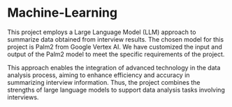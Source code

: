 # Machine-Learning
This project employs a Large Language Model (LLM) approach to summarize data obtained from interview results. The chosen model for this project is Palm2 from Google Vertex AI. We have customized the input and output of the Palm2 model to meet the specific requirements of the project.

This approach enables the integration of advanced technology in the data analysis process, aiming to enhance efficiency and accuracy in summarizing interview information. Thus, the project combines the strengths of large language models to support data analysis tasks involving interviews.

